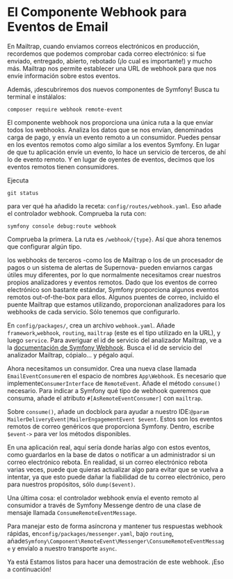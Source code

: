 # El Componente Webhook para Eventos de Email

En Mailtrap, cuando enviamos correos electrónicos en producción, recordemos que podemos comprobar cada correo electrónico: si fue enviado, entregado, abierto, rebotado (¡lo cual es importante!) y mucho más. Mailtrap nos permite establecer una URL de webhook para que nos envíe información sobre estos eventos.

Además, ¡descubriremos dos nuevos componentes de Symfony! Busca tu terminal e instálalos:

```terminal
composer require webhook remote-event
```

El componente webhook nos proporciona una única ruta a la que enviar todos los webhooks. Analiza los datos que se nos envían, denominados carga de pago, y envía un evento remoto a un consumidor. Puedes pensar en los eventos remotos como algo similar a los eventos Symfony. En lugar de que tu aplicación envíe un evento, lo hace un servicio de terceros, de ahí lo de evento remoto. Y en lugar de oyentes de eventos, decimos que los eventos remotos tienen consumidores.

Ejecuta

```terminal
git status
```

para ver qué ha añadido la receta: `config/routes/webhook.yaml`. Eso añade el controlador webhook. Comprueba la ruta con:

```terminal
symfony console debug:route webhook
```

Comprueba la primera. La ruta es `/webhook/{type}`. Así que ahora tenemos que configurar algún tipo.

los webhooks de terceros -como los de Mailtrap o los de un procesador de pagos o un sistema de alertas de Supernova- pueden enviarnos cargas útiles muy diferentes, por lo que normalmente necesitamos crear nuestros propios analizadores y eventos remotos. Dado que los eventos de correo electrónico son bastante estándar, Symfony proporciona algunos eventos remotos out-of-the-box para ellos. Algunos puentes de correo, incluido el puente Mailtrap que estamos utilizando, proporcionan analizadores para los webhooks de cada servicio. Sólo tenemos que configurarlo.

En `config/packages/`, crea un archivo `webhook.yaml`. Añade `framework`,`webhook`, `routing`, `mailtrap` (este es el tipo utilizado en la URL), y luego `service`. Para averiguar el id de servicio del analizador Mailtrap, ve a la [documentación de Symfony Webhook](https://symfony.com/doc/current/webhook.html). Busca el id de servicio del analizador Mailtrap, cópialo... y pégalo aquí.

Ahora necesitamos un consumidor. Crea una nueva clase llamada `EmailEventConsumer`en el espacio de nombres `App\Webhook`. Es necesario que implemente`ConsumerInterface` de `RemoteEvent`. Añade el método `consume()` necesario. Para indicar a Symfony qué tipo de webhook queremos que consuma, añade el atributo `#[AsRemoteEventConsumer]` con `mailtrap`.

Sobre `consume()`, añade un docblock para ayudar a nuestro IDE:`@param MailerDeliveryEvent|MailerEngagementEvent $event`. Estos son los eventos remotos de correo genéricos que proporciona Symfony. Dentro, escribe `$event->` para ver los métodos disponibles.

En una aplicación real, aquí sería donde harías algo con estos eventos, como guardarlos en la base de datos o notificar a un administrador si un correo electrónico rebota. En realidad, si un correo electrónico rebota varias veces, puede que quieras actualizar algo para evitar que se vuelva a intentar, ya que esto puede dañar la fiabilidad de tu correo electrónico, pero para nuestros propósitos, sólo `dump($event)`.

Una última cosa: el controlador webhook envía el evento remoto al consumidor a través de Symfony Messenge dentro de una clase de mensaje llamada `ConsumeRemoteEventMessage`.

Para manejar esto de forma asíncrona y mantener tus respuestas webhook rápidas, en`config/packages/messenger.yaml`, bajo `routing`, añade`Symfony\Component\RemoteEvent\Messenger\ConsumeRemoteEventMessage` y envíalo a nuestro transporte `async`.

Ya está Estamos listos para hacer una demostración de este webhook. ¡Eso a continuación!
